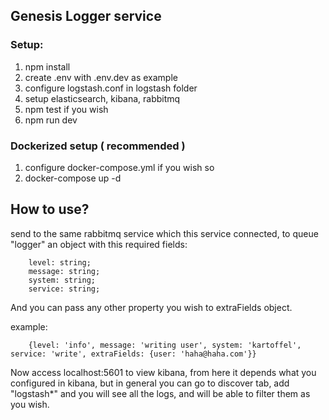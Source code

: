 ## Genesis Logger service

### Setup:

1. npm install
2. create .env  with .env.dev as example
3. configure logstash.conf in logstash folder
4. setup elasticsearch, kibana, rabbitmq
2. npm test if you wish
3. npm run dev

### Dockerized setup ( recommended )
1. configure docker-compose.yml if you wish so
2. docker-compose up -d


## How to use?

send to the same rabbitmq service which this service connected, to queue "logger" an object with this required fields:
```
    level: string;
    message: string;
    system: string;
    service: string;
```
And you can pass any other property you wish to extraFields object.

example:
```
    {level: 'info', message: 'writing user', system: 'kartoffel', service: 'write', extraFields: {user: 'haha@haha.com'}}
```


Now access localhost:5601 to view kibana, from here it depends what you configured in kibana, but in general you
can go to discover tab, add "logstash*" and you will see all the logs, and will be able to filter them as you wish.

